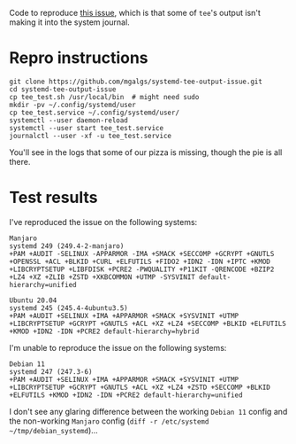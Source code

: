 Code to reproduce [this issue](https://serverfault.com/q/1081172/66928),
which is that some of `tee`'s output isn't making it into the system
journal.

# Repro instructions

```
git clone https://github.com/mgalgs/systemd-tee-output-issue.git
cd systemd-tee-output-issue
cp tee_test.sh /usr/local/bin  # might need sudo
mkdir -pv ~/.config/systemd/user
cp tee_test.service ~/.config/systemd/user/
systemctl --user daemon-reload
systemctl --user start tee_test.service
journalctl --user -xf -u tee_test.service
```

You'll see in the logs that some of our pizza is missing, though the pie is
all there.

# Test results

I've reproduced the issue on the following systems:

```
Manjaro
systemd 249 (249.4-2-manjaro)
+PAM +AUDIT -SELINUX -APPARMOR -IMA +SMACK +SECCOMP +GCRYPT +GNUTLS +OPENSSL +ACL +BLKID +CURL +ELFUTILS +FIDO2 +IDN2 -IDN +IPTC +KMOD +LIBCRYPTSETUP +LIBFDISK +PCRE2 -PWQUALITY +P11KIT -QRENCODE +BZIP2 +LZ4 +XZ +ZLIB +ZSTD +XKBCOMMON +UTMP -SYSVINIT default-hierarchy=unified

Ubuntu 20.04
systemd 245 (245.4-4ubuntu3.5)
+PAM +AUDIT +SELINUX +IMA +APPARMOR +SMACK +SYSVINIT +UTMP +LIBCRYPTSETUP +GCRYPT +GNUTLS +ACL +XZ +LZ4 +SECCOMP +BLKID +ELFUTILS +KMOD +IDN2 -IDN +PCRE2 default-hierarchy=hybrid
```

I'm unable to reproduce the issue on the following systems:

```
Debian 11
systemd 247 (247.3-6)
+PAM +AUDIT +SELINUX +IMA +APPARMOR +SMACK +SYSVINIT +UTMP +LIBCRYPTSETUP +GCRYPT +GNUTLS +ACL +XZ +LZ4 +ZSTD +SECCOMP +BLKID +ELFUTILS +KMOD +IDN2 -IDN +PCRE2 default-hierarchy=unified
```

I don't see any glaring difference between the working `Debian 11` config
and the non-working `Manjaro` config (`diff -r /etc/systemd ~/tmp/debian_systemd`)...

